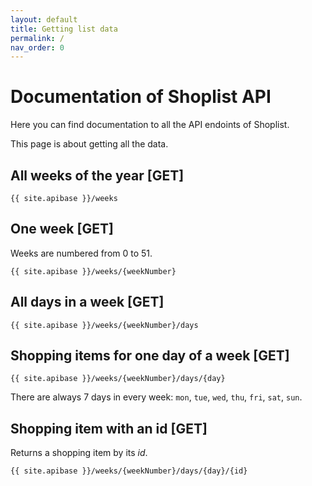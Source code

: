 ```yaml
---
layout: default
title: Getting list data
permalink: /
nav_order: 0
---
```


# Documentation of Shoplist API

Here you can find documentation to all the API endoints of Shoplist.

This page is about getting all the data.

## All weeks of the year [GET]

```
{{ site.apibase }}/weeks
```

## One week [GET]

Weeks are numbered from 0 to 51.

```
{{ site.apibase }}/weeks/{weekNumber}
```

## All days in a week [GET]

```
{{ site.apibase }}/weeks/{weekNumber}/days
```

## Shopping items for one day of a week [GET]

```
{{ site.apibase }}/weeks/{weekNumber}/days/{day}
```

There are always 7 days in every week: `mon`, `tue`, `wed`, `thu`, `fri`, `sat`, `sun`.

## Shopping item with an id [GET]

Returns a shopping item by its *id*.

```
{{ site.apibase }}/weeks/{weekNumber}/days/{day}/{id}
```
